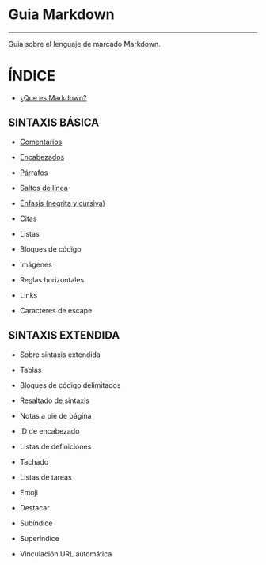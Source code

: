 
# **Guia Markdown**
---
Guia sobre el lenguaje de marcado Markdown.




# **ÍNDICE**


* [¿Que es Markdown?](https://github.com/Zet0699/Guia_markdown/blob/Zet_main/intromd.md)


## **SINTAXIS BÁSICA**

* [Comentarios](https://github.com/Zet0699/Guia_markdown/blob/Zet_main/comentarios.md)

* [Encabezados](https://github.com/Zet0699/Guia_markdown/blob/Zet_main/encabezados.md)

* [Párrafos](https://github.com/Zet0699/Guia_markdown/blob/Zet_main/parrafos.md)

* [Saltos de línea](https://github.com/Zet0699/Guia_markdown/blob/Zet_main/saltoslinea.md)

* [Énfasis (negrita y cursiva)](https://github.com/Zet0699/Guia_markdown/blob/Zet_main/enfasis.md)

* Citas

* Listas

* Bloques de código

* Imágenes

* Reglas horizontales

* Links

* Caracteres de escape


## **SINTAXIS EXTENDIDA**

* Sobre sintaxis extendida

* Tablas

* Bloques de código delimitados

* Resaltado de sintaxis

* Notas a pie de página

* ID de encabezado

* Listas de definiciones

* Tachado

* Listas de tareas

* Emoji

* Destacar

* Subíndice

* Superíndice

* Vinculación URL automática


